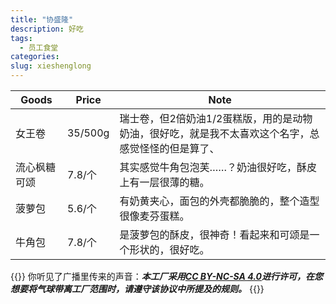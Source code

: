 ```yaml
---
title: "协盛隆"
description: 好吃
tags:
  - 员工食堂
categories:
slug: xieshenglong
---
```

|Goods|Price|Note|
|-----|-----|----|
|女王卷|35/500g|瑞士卷，但2倍奶油1/2蛋糕版，用的是动物奶油，很好吃，就是我不太喜欢这个名字，总感觉怪怪的但是算了、
|流心枫糖可颂|7.8/个|其实感觉牛角包泡芙……？奶油很好吃，酥皮上有一层很薄的糖。
|菠萝包|5.6/个|有奶黄夹心，面包的外壳都脆脆的，整个造型很像麦芬蛋糕。
|牛角包|7.8/个|是菠萝包的酥皮，很神奇！看起来和可颂是一个形状的，很好吃。


<style>
  blockquote {
    color: #2a4f43; /* 设置字体颜色 */
  }
</style>

{{<card>}}
你听见了广播里传来的声音：***本工厂采用[CC BY-NC-SA 4.0](https://creativecommons.org/licenses/by-nc-sa/4.0/deed.zh-hans)进行许可，在您想要将气球带离工厂范围时，请遵守该协议中所提及的规则。***
{{</card>}}
